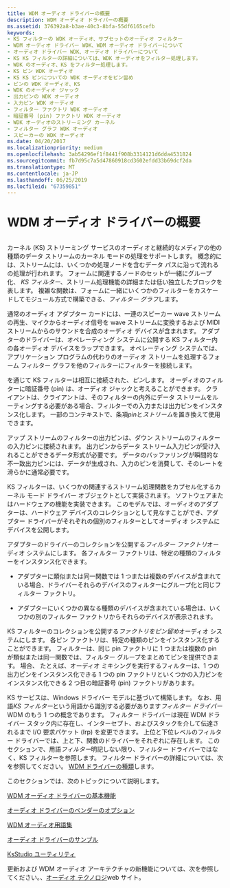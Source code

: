 ```yaml
---
title: WDM オーディオ ドライバーの概要
description: WDM オーディオ ドライバーの概要
ms.assetid: 376392a8-b3ae-40c3-8bfa-55df6165cefb
keywords:
- KS フィルターの WDK オーディオ、サブセットのオーディオ フィルター
- WDM オーディオ ドライバー WDK、WDM オーディオ ドライバーについて
- オーディオ ドライバー WDK、オーディオ ドライバーについて
- KS KS フィルターの詳細については、WDK オーディオをフィルター処理します。
- WDK のオーディオ、KS をフィルター処理します。
- KS ピン WDK オーディオ
- KS KS ピンについての WDK オーディオをピン留め
- ピンの WDK オーディオ、KS
- WDK のオーディオ ジャック
- 出力ピンの WDK オーディオ
- 入力ピン WDK オーディオ
- フィルター ファクトリ WDK オーディオ
- 暗証番号 (pin) ファクトリ WDK オーディオ
- WDK オーディオのストリーミング カーネル
- フィルター グラフ WDK オーディオ
- スピーカーの WDK オーディオ
ms.date: 04/20/2017
ms.localizationpriority: medium
ms.openlocfilehash: 3ab54296ef1f8441f908b3314121d6dda4531824
ms.sourcegitcommit: fb7d95c7a5d47860918cd3602efdd33b69dcf2da
ms.translationtype: MT
ms.contentlocale: ja-JP
ms.lasthandoff: 06/25/2019
ms.locfileid: "67359851"
---
```

# <a name="introduction-to-wdm-audio-drivers"></a>WDM オーディオ ドライバーの概要


## <span id="introduction_to_wdm_audio_drivers"></span><span id="INTRODUCTION_TO_WDM_AUDIO_DRIVERS"></span>


カーネル (KS) ストリーミング サービスのオーディオと継続的なメディアの他の種類のデータ ストリームのカーネル モードの処理をサポートします。 概念的には、ストリームには、いくつかの処理ノードを含むデータ パスに沿って流れるの処理が行われます。 フォームに関連するノードのセットが一緒にグループ化、 *KS フィルター*、ストリーム処理機能の詳細または低い独立したブロックを表します。 複雑な関数は、フォームに一緒にいくつかのフィルターをカスケードしてモジュール方式で構築できる、*フィルター グラフ*します。

通常のオーディオ アダプター カードには、一連のスピーカー wave ストリームの再生、マイクからオーディオ信号を wave ストリームに変換するおよび MIDI ストリームからのサウンドを合成のオーディオ デバイスが含まれます。 アダプターのドライバーは、オペレーティング システムに公開する KS フィルター内の各オーディオ デバイスをラップできます。 オペレーティング システムでは、アプリケーション プログラムの代わりのオーディオ ストリームを処理するフォーム フィルター グラフを他のフィルターにフィルターを接続します。

を通じて KS フィルターは相互に接続された、*ピン*します。 オーディオのフィルターに暗証番号 (pin) は、オーディオ ジャックと考えることができます。 クライアントは、クライアントは、そのフィルターの内外にデータ ストリームをルーティングする必要がある場合、フィルターでの入力または出力ピンをインスタンス化します。 一部のコンテキストで、条項*pin*と*ストリーム*を置き換えて使用できます。

アップ ストリームのフィルターの出力ピンは、ダウン ストリームのフィルターの入力ピンに接続されます。 出力ピンからデータ ストリーム入力ピンが受け入れることができるデータ形式が必要です。 データのバッファリングが瞬間的な不一致出力ピンには、データが生成され、入力のピンを消費して、そのレートを滑らかに通常必要です。

KS フィルターは、いくつかの関連するストリーム処理関数をカプセル化するカーネル モード ドライバー オブジェクトとして実装されます。 ソフトウェアまたはハードウェアの機能を実装できます。 このモデルでは、オーディオのアダプターは、ハードウェア デバイスのコレクションとして見なすことができ、アダプター ドライバーがそれぞれの個別のフィルターとしてオーディオ システムにデバイスを公開します。

アダプターのドライバーのコレクションを公開する*フィルター ファクトリ*オーディオ システムにします。 各フィルター ファクトリは、特定の種類のフィルターをインスタンス化できます。

-   アダプターに類似または同一関数では 1 つまたは複数のデバイスが含まれている場合、ドライバーそれらのデバイスのフィルターにグループ化と同じフィルター ファクトリ。

-   アダプターにいくつかの異なる種類のデバイスが含まれている場合は、いくつかの別のフィルター ファクトリからそれらのデバイスが表示されます。

KS フィルターのコレクションを公開する*ファクトリをピン留め*オーディオ システムにします。 各ピン ファクトリは、特定の種類のピンをインスタンス化することができます。 フィルターは、同じ pin ファクトリに 1 つまたは複数の pin が類似または同一関数では、フィルター グループをまとめてピンを提供できます。 場合、 たとえば、オーディオ ミキシングを実行するフィルターは、1 つの出力ピンをインスタンス化できる 1 つの pin ファクトリといくつかの入力ピンをインスタンス化できる 2 つ目の暗証番号 (pin) ファクトリがあります。

KS サービスは、Windows ドライバー モデルに基づいて構築します。 なお、用語*KS フィルター*という用語から識別する必要があります*フィルター ドライバー*WDM のもう 1 つの概念であります。 フィルター ドライバーは現在 WDM ドライバー スタック内に存在し、インターセプト、およびスタックを介して伝達されるまで I/O 要求パケット (Irp) を変更できます。 上位と下位レベルのフィルター ドライバーでは、上と下、関数のドライバーをそれぞれに存在します。 このセクションで、用語*フィルター*明記しない限り、フィルター ドライバーではなく、KS フィルターを参照します。 フィルター ドライバーの詳細については、次を参照してください。 [WDM ドライバーの種類](https://docs.microsoft.com/windows-hardware/drivers/kernel/types-of-wdm-drivers)します。

このセクションでは、次のトピックについて説明します。

[WDM オーディオ ドライバーの基本機能](basic-functions-of-a-wdm-audio-driver.md)

[オーディオ ドライバーのベンダーのオプション](vendor-audio-driver-options.md)

[WDM オーディオ用語集](wdm-audio-terminology.md)

[オーディオ ドライバーのサンプル](sample-audio-drivers.md)

[KsStudio ユーティリティ](ksstudio-utility.md)

更新および WDM オーディオ アーキテクチャの新機能については、次を参照してください。、[オーディオ テクノロジ](https://go.microsoft.com/fwlink/p/?linkid=8751)web サイト。

 

 




